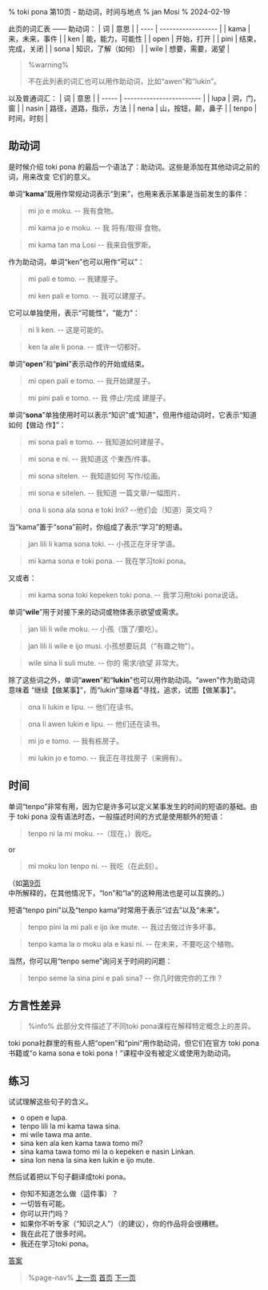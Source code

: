 % toki pona 第10页 - 助动词，时间与地点
% jan Mosi
% 2024-02-19

此页的词汇表 —— 助动词：
| 词   | 意思               |
| ---- | ------------------ |
| kama | 来，未来，事件     |
| ken  | 能，能力，可能性   |
| open | 开始，打开         |
| pini | 结束，完成，关闭   |
| sona | 知识，了解（如何） |
| wile | 想要，需要，渴望   |

> %warning%
>
> 不在此列表的词汇也可以用作助动词，比如“awen”和“lukin”。
> 

以及普通词汇：
| 词    | 意思                     |
| ----- | ------------------------ |
| lupa  | 洞，门，窗               |
| nasin | 路径，道路，指示，方法   |
| nena  | 山，按钮，颠，鼻子 |
| tenpo | 时间，时刻               |

## 助动词

是时候介绍 toki pona 的最后一个语法了：助动词。这些是添加在其他动词之前的词，用来改变
它们的意义。

单词“**kama**”既用作常规动词表示“到来”，也用来表示某事是当前发生的事件：

> mi jo e moku. -- 我有食物。
>
> mi kama jo e moku. -- 我 将有/取得 食物。

> mi kama tan ma Losi -- 我来自俄罗斯。

作为助动词，单词“ken”也可以用作“可以”：

> mi pali e tomo. -- 我建屋子。
>
> mi ken pali e tomo. -- 我可以建屋子。

它可以单独使用，表示“可能性”，“能力”：

> ni li ken. -- 这是可能的。

> ken la ale li pona. -- 或许一切都好。

单词“**open**”和“**pini**”表示动作的开始或结束。

> mi open pali e tomo. -- 我开始建屋子。

> mi pini pali e tomo. -- 我 停止/完成 建屋子。

单词“**sona**”单独使用时可以表示“知识”或“知道”，但用作组动词时，它表示“知道如何【做动
作】”：

> mi sona pali e tomo. -- 我知道如何建屋子。

> mi sona e ni. -- 我知道这 个東西/件事。

> mi sona sitelen. -- 我知道如何 写作/绘画。

> mi sona e sitelen. -- 我知道 一篇文章/一幅图片、

> ona li sona ala sona e toki Inli? --他们会（知道）英文吗？

当“kama”置于“sona”前时，你组成了表示“学习”的短语。

> jan lili li kama sona toki. -- 小孩正在牙牙学语。

> mi kama sona e toki pona. -- 我在学习toki pona。

又或者：

> mi kama sona toki kepeken toki pona. -- 我学习用toki pona说话。

单词“**wile**”用于对接下来的动词或物体表示欲望或需求。

> jan lili li wile moku. -- 小孩（饿了/要吃）。

> jan lili li wile e ijo musi. 小孩想要玩具（“有趣之物”）。

> wile sina li suli mute. -- 你的 需求/欲望 非常大。

除了这些词之外，单词“**awen**”和“**lukin**”也可以用作助动词。“awen”作为助动词意味着
“继续【做某事】”，而“lukin”意味着“寻找，追求，试图【做某事】”。

> ona li lukin e lipu. -- 他们在读书。

> ona li awen lukin e lipu. -- 他们还在读书。

> mi jo e tomo. -- 我有栋房子。

> mi lukin jo e tomo. -- 我正在寻找房子（来拥有）。

## 时间

单词“tenpo”非常有用，因为它是许多可以定义某事发生的时间的短语的基础。由于 toki pona 没有语法时态，一般描述时间的方式是使用额外的短语：

> tenpo ni la mi moku. --（现在，）我吃。

or 

> mi moku lon tenpo ni. -- 我吃（在此刻）。

（如[第9页](zh/9)中所解释的，在其他情况下，“lon”和“la”的这种用法也是可以互换的。）

短语“tenpo pini”以及“tenpo kama”时常用于表示“过去”以及“未来”。

> tenpo pini la mi pali e ijo ike mute. -- 我过去做过许多坏事。

> tenpo kama la o moku ala e kasi ni. -- 在未来，不要吃这个植物。

当然，你可以用“tenpo seme”询问关于时间的问题：

> tenpo seme la sina pini e pali sina? -- 你几时做完你的工作？

## 方言性差异

> %info%
> 此部分文件描述了不同toki pona课程在解释特定概念上的差异。

toki pona社群里的有些人把“open”和“pini“用作助动词，但它们在官方 toki pona 书籍或“o kama sona e toki pona！”课程中没有被定义或使用为助动词。

## 练习

试试理解这些句子的含义。

* o open e lupa. 
* tenpo lili la mi kama tawa sina.
* mi wile tawa ma ante.
* sina ken ala ken kama tawa tomo mi?
* sina kama tawa tomo mi la o kepeken e nasin Linkan.
* sina lon nena la sina ken lukin e ijo mute.

然后试着把以下句子翻译成toki pona。

* 你知不知道怎么做（這件事）？
* 一切皆有可能。
* 你可以开门吗？
* 如果你不听专家（“知识之人”）（的建议），你的作品将会很糟糕。
* 我在此花了很多时间。
* 我还在学习toki pona。

[答案](zh/answers#p10)

> %page-nav%
> [上一页](zh/9)
> [首页](zh)
> [下一页](zh/11)
